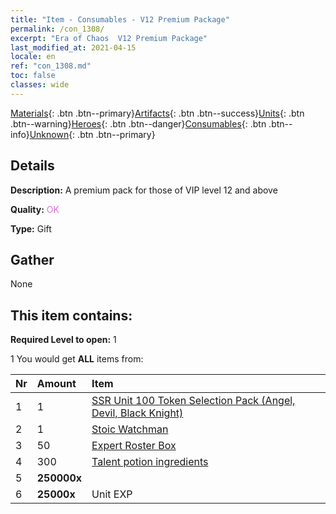 ```yaml
---
title: "Item - Consumables - V12 Premium Package"
permalink: /con_1308/
excerpt: "Era of Chaos  V12 Premium Package"
last_modified_at: 2021-04-15
locale: en
ref: "con_1308.md"
toc: false
classes: wide
---
```

 [Materials](/Items/){: .btn .btn--primary}[Artifacts](/Items/Artifacts/){: .btn .btn--success}[Units](/Items/Units/){: .btn .btn--warning}[Heroes](/Items/Heroes/){: .btn .btn--danger}[Consumables](/Items/Consumables/){: .btn .btn--info}[Unknown](/Items/Unknown/){: .btn .btn--primary}

## Details
 **Description:** A premium pack for those of VIP level 12 and above

 **Quality:** <span style="color: #DA70D6">OK</span>

 **Type:** Gift

## Gather

  None

## This item contains:

 **Required Level to open:** 1

 1 You would get **ALL** items  from:

  | Nr | Amount |     Item    |
  |:---|:-------|:------------|
  | 1 | 1 | [SSR Unit 100 Token Selection Pack (Angel, Devil, Black Knight)](/Items/con_1321/) |  | 
  | 2 | 1 | [Stoic Watchman](/Items/art_133/) |  | 
  | 3 | 50 | [Expert Roster Box](/Items/con_776/) |  | 
  | 4 | 300 | [Talent potion ingredients](/Items/con_1120/) |  | 
  | 5 |  **250000x** | <i class="fas fa-coins"/> |  | 
  | 6 |  **25000x** | Unit EXP |  | 
